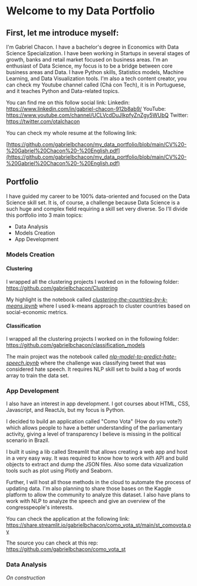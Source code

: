 # Welcome to my Data Portfolio 


## First, let me introduce myself: 

I'm Gabriel Chacon. I have a bachelor's degree in Economics with Data Science Specialization. I have been working in Startups in several stages of growth, banks and retail market focused on business areas. I'm an enthusiast of Data Science, my focus is to be a bridge between core business areas and Data. I have Python skills, Statistics models, Machine Learning, and Data Visualization tools. I'm also a tech content creator, you can check my Youtube channel called (Chá con Tech), it is in Portuguese, and it teaches Python and Data-related topics. 

You can find me on this follow social link:
Linkedin: https://www.linkedin.com/in/gabriel-chacon-912b8ab9/
YouTube: https://www.youtube.com/channel/UCLVcdDuJIkpfyZnZgy5WUbQ
Twitter: https://twitter.com/otalchacon

You can check my whole resume at the following link: 

[https://github.com/gabrielbchacon/my_data_portfolio/blob/main/CV%20-%20Gabriel%20Chacon%20-%20English.pdf](https://github.com/gabrielbchacon/my_data_portfolio/blob/main/CV%20-%20Gabriel%20Chacon%20-%20English.pdf)

## Portfolio
I have guided my career to be 100% data-oriented and focused on the Data Science skill set. It is, of course, a challenge because Data Science is a such huge and complex field requiring a skill set very diverse. So I'll divide this portfolio into 3 main topics:

 - Data Analysis
 - Models Creation
 - App Development

### Models Creation


#### Clustering 

I wrapped all the clustering projects I worked on in the following folder: 
https://github.com/gabrielbchacon/Clustering

My highlight is the notebook called *[clustering-the-countries-by-k-means.ipynb](https://github.com/gabrielbchacon/Clustering/blob/main/clustering-the-countries-by-k-means.ipynb)* where I used k-means approach to cluster countries based on social-economic metrics. 

#### Classification

I wrapped all the clustering projects I worked on in the following folder: 
https://github.com/gabrielbchacon/classification_models

The main project was the notebook called [*nlp-model-to-predict-hate-speech.ipynb*](https://github.com/gabrielbchacon/classification_models/blob/main/nlp-model-to-predict-hate-speech.ipynb) where the challenge was classifying tweet that was considered hate speech. It requires NLP skill set to build a bag of words array to train the data set. 


### App Development


I also have an interest in app development. I got courses about HTML, CSS, Javascript, and ReactJs, but my focus is Python.

 I decided to build an application called "Como Vota" (How do you vote?) which allows people to have a better understanding of the parliamentary activity, giving a level of transparency I believe is missing in the political scenario in Brazil. 

I built it using a lib called Streamlit that allows creating a web app and host in a very easy way. It was required to know how to work with API and build objects to extract and dump the JSON files. Also some data vizualization tools such as plot using Plotly and Seaborn. 

 Further, I will host all those methods in the cloud to automate the process of updating data. I'm also planning to share those bases on the Kaggle platform to allow the community to analyze this dataset. I also have plans to work with NLP to analyze the speech and give an overview of the congresspeople's interests. 

You can check the application at the following link: 
https://share.streamlit.io/gabrielbchacon/como_vota_st/main/st_comovota.py

The source you can check at this rep:
https://github.com/gabrielbchacon/como_vota_st



### Data Analysis
 *On construction*

